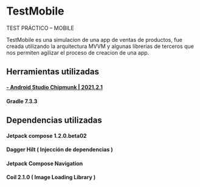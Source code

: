 # TestMobile
TEST PRÁCTICO – MOBILE

TestMobile es una simulacion de una app de ventas de productos, fue creada utilizando la arquitectura MVVM y
algunas librerias de terceros que nos permiten agilizar el proceso de creacion de una app.

## Herramientas utilizadas

#### <a href="https://developer.android.com/studio">- Android Studio Chipmunk | 2021.2.1</a>
#### Gradle 7.3.3

## Dependencias utilizadas
#### Jetpack compose 1.2.0.beta02
#### Dagger Hilt ( Injección de dependencias ) 
#### Jetpack Compose Navigation
#### Coil 2.1.0 ( Image Loading Library )


